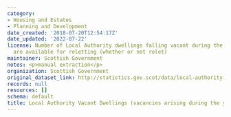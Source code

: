 ```yaml
---
category:
- Housing and Estates
- Planning and Development
date_created: '2018-07-20T12:54:17Z'
date_updated: '2022-07-22'
license: Number of Local Authority dwellings falling vacant during the year and which
  are available for reletting (whether or not relet)
maintainer: Scottish Government
notes: <p>manual extraction</p>
organization: Scottish Government
original_dataset_link: http://statistics.gov.scot/data/local-authority-vacant-dwellings-vacancies-arising-during-the-year
records: null
resources: []
schema: default
title: Local Authority Vacant Dwellings (vacancies arising during the year)
---
```

